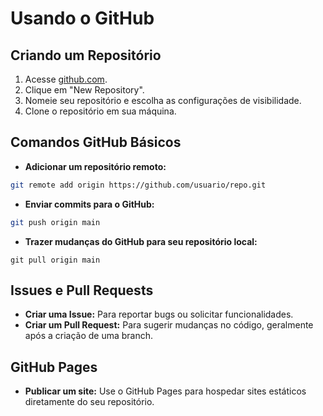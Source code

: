 # Usando o GitHub

## Criando um Repositório

1. Acesse [github.com](https://github.com).
2. Clique em "New Repository".
3. Nomeie seu repositório e escolha as configurações de visibilidade.
4. Clone o repositório em sua máquina.

## Comandos GitHub Básicos

- **Adicionar um repositório remoto:**
```bash
git remote add origin https://github.com/usuario/repo.git
```

- **Enviar commits para o GitHub:**
```bash
git push origin main
```

- **Trazer mudanças do GitHub para seu repositório local:**
```
git pull origin main
```

## Issues e Pull Requests
- **Criar uma Issue:** Para reportar bugs ou solicitar funcionalidades.
- **Criar um Pull Request:** Para sugerir mudanças no código, geralmente após a criação de uma branch.

## GitHub Pages
- **Publicar um site:** Use o GitHub Pages para hospedar sites estáticos diretamente do seu repositório.
